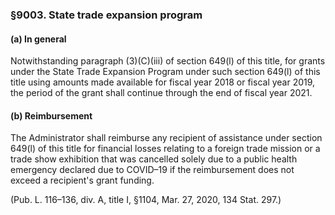 ### §9003. State trade expansion program ###

#### (a) In general ####

Notwithstanding paragraph (3)(C)(iii) of section 649(l) of this title, for grants under the State Trade Expansion Program under such section 649(l) of this title using amounts made available for fiscal year 2018 or fiscal year 2019, the period of the grant shall continue through the end of fiscal year 2021.

#### (b) Reimbursement ####

The Administrator shall reimburse any recipient of assistance under section 649(l) of this title for financial losses relating to a foreign trade mission or a trade show exhibition that was cancelled solely due to a public health emergency declared due to COVID–19 if the reimbursement does not exceed a recipient's grant funding.

(Pub. L. 116–136, div. A, title I, §1104, Mar. 27, 2020, 134 Stat. 297.)